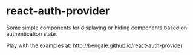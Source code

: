 # react-auth-provider

Some simple components for displaying or hiding components based on
authentication state.

Play with the examples at: http://bengale.github.io/react-auth-provider
